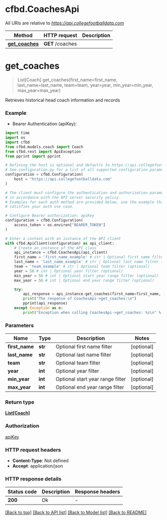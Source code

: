 # cfbd.CoachesApi

All URIs are relative to *https://api.collegefootballdata.com*

Method | HTTP request | Description
------------- | ------------- | -------------
[**get_coaches**](CoachesApi.md#get_coaches) | **GET** /coaches | 


# **get_coaches**
> List[Coach] get_coaches(first_name=first_name, last_name=last_name, team=team, year=year, min_year=min_year, max_year=max_year)



Retrieves historical head coach information and records

### Example

* Bearer Authentication (apiKey):
```python
import time
import os
import cfbd
from cfbd.models.coach import Coach
from cfbd.rest import ApiException
from pprint import pprint

# Defining the host is optional and defaults to https://api.collegefootballdata.com
# See configuration.py for a list of all supported configuration parameters.
configuration = cfbd.Configuration(
    host = "https://api.collegefootballdata.com"
)

# The client must configure the authentication and authorization parameters
# in accordance with the API server security policy.
# Examples for each auth method are provided below, use the example that
# satisfies your auth use case.

# Configure Bearer authorization: apiKey
configuration = cfbd.Configuration(
    access_token = os.environ["BEARER_TOKEN"]
)

# Enter a context with an instance of the API client
with cfbd.ApiClient(configuration) as api_client:
    # Create an instance of the API class
    api_instance = cfbd.CoachesApi(api_client)
    first_name = 'first_name_example' # str | Optional first name filter (optional)
    last_name = 'last_name_example' # str | Optional last name filter (optional)
    team = 'team_example' # str | Optional team filter (optional)
    year = 56 # int | Optional year filter (optional)
    min_year = 56 # int | Optional start year range filter (optional)
    max_year = 56 # int | Optional end year range filter (optional)

    try:
        api_response = api_instance.get_coaches(first_name=first_name, last_name=last_name, team=team, year=year, min_year=min_year, max_year=max_year)
        print("The response of CoachesApi->get_coaches:\n")
        pprint(api_response)
    except Exception as e:
        print("Exception when calling CoachesApi->get_coaches: %s\n" % e)
```



### Parameters

Name | Type | Description  | Notes
------------- | ------------- | ------------- | -------------
 **first_name** | **str**| Optional first name filter | [optional] 
 **last_name** | **str**| Optional last name filter | [optional] 
 **team** | **str**| Optional team filter | [optional] 
 **year** | **int**| Optional year filter | [optional] 
 **min_year** | **int**| Optional start year range filter | [optional] 
 **max_year** | **int**| Optional end year range filter | [optional] 

### Return type

[**List[Coach]**](Coach.md)

### Authorization

[apiKey](../README.md#apiKey)

### HTTP request headers

 - **Content-Type**: Not defined
 - **Accept**: application/json

### HTTP response details
| Status code | Description | Response headers |
|-------------|-------------|------------------|
**200** | Ok |  -  |

[[Back to top]](#) [[Back to API list]](../README.md#documentation-for-api-endpoints) [[Back to Model list]](../README.md#documentation-for-models) [[Back to README]](../README.md)

